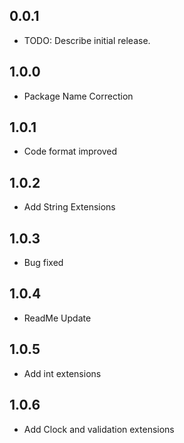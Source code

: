 ## 0.0.1

* TODO: Describe initial release.

## 1.0.0

* Package Name Correction

## 1.0.1

* Code format improved

## 1.0.2

* Add String Extensions

## 1.0.3

* Bug fixed

## 1.0.4

* ReadMe Update

## 1.0.5

* Add int extensions

## 1.0.6

* Add Clock and validation extensions
